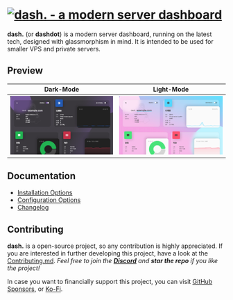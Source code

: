 # [![dash. - a modern server dashboard](https://github.com/MauriceNino/dashdot/raw/main/.github/images/banner_muted.png)](https://github.com/MauriceNino/dashdot/blob/main/.github/images/banner_muted.png)

**dash.** (or **dashdot**) is a modern server dashboard, running on the latest tech, designed with glassmorphism in mind. It is intended to be used for smaller VPS and private servers.


## [](https://github.com/MauriceNino/dashdot#preview)Preview

| Dark-Mode | Light-Mode |
| --- | --- |
| [![Screenshot of the dark-mode](https://github.com/MauriceNino/dashdot/raw/main/apps/docs/static/img/screenshot_darkmode.png)](https://github.com/MauriceNino/dashdot/blob/main/apps/docs/static/img/screenshot_darkmode.png) | [![Screenshot of the light-mode](https://github.com/MauriceNino/dashdot/raw/main/apps/docs/static/img/screenshot_lightmode.png)](https://github.com/MauriceNino/dashdot/blob/main/apps/docs/static/img/screenshot_lightmode.png) |

## [](https://github.com/MauriceNino/dashdot#documentation)Documentation

-   [Installation Options](https://getdashdot.com/docs/install)
-   [Configuration Options](https://getdashdot.com/docs/config)
-   [Changelog](https://github.com/MauriceNino/dashdot/blob/main/.github/CHANGELOG.md)

## Contributing
**dash.** is a open-source project, so any contribution is highly appreciated. If you are interested in further developing this project, have a look at the [Contributing.md](https://github.com/MauriceNino/dashdot/blob/main/.github/CONTRIBUTING.md).
_Feel free to join the **[Discord](https://discord.gg/3teHFBNQ9W)** and **star the repo** if you like the project!_

In case you want to financially support this project, you can visit [GitHub Sponsors](https://github.com/sponsors/MauriceNino), or [Ko-Fi](https://ko-fi.com/mauricenino).
